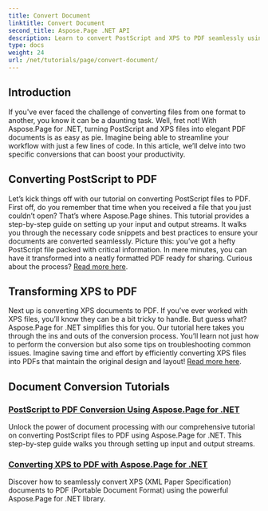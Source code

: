 ```yaml
---
title: Convert Document
linktitle: Convert Document
second_title: Aspose.Page .NET API
description: Learn to convert PostScript and XPS to PDF seamlessly using Aspose.Page for .NET. Follow our detailed tutorials for easy document processing.
type: docs
weight: 24
url: /net/tutorials/page/convert-document/
---
```

## Introduction

If you've ever faced the challenge of converting files from one format to another, you know it can be a daunting task. Well, fret not! With Aspose.Page for .NET, turning PostScript and XPS files into elegant PDF documents is as easy as pie. Imagine being able to streamline your workflow with just a few lines of code. In this article, we’ll delve into two specific conversions that can boost your productivity.

## Converting PostScript to PDF

Let’s kick things off with our tutorial on converting PostScript files to PDF. First off, do you remember that time when you received a file that you just couldn’t open? That’s where Aspose.Page shines. This tutorial provides a step-by-step guide on setting up your input and output streams. It walks you through the necessary code snippets and best practices to ensure your documents are converted seamlessly. Picture this: you’ve got a hefty PostScript file packed with critical information. In mere minutes, you can have it transformed into a neatly formatted PDF ready for sharing. Curious about the process? [Read more here](./postscript-to-pdf-conversion/).

## Transforming XPS to PDF

Next up is converting XPS documents to PDF. If you’ve ever worked with XPS files, you’ll know they can be a bit tricky to handle. But guess what? Aspose.Page for .NET simplifies this for you. Our tutorial here takes you through the ins and outs of the conversion process. You’ll learn not just how to perform the conversion but also some tips on troubleshooting common issues. Imagine saving time and effort by efficiently converting XPS files into PDFs that maintain the original design and layout! [Read more here](./converting-xps-to-pdf/).

## Document Conversion Tutorials
### [PostScript to PDF Conversion Using Aspose.Page for .NET](./postscript-to-pdf-conversion/)
Unlock the power of document processing with our comprehensive tutorial on converting PostScript files to PDF using Aspose.Page for .NET. This step-by-step guide walks you through setting up input and output streams.
### [Converting XPS to PDF with Aspose.Page for .NET](./converting-xps-to-pdf/)
Discover how to seamlessly convert XPS (XML Paper Specification) documents to PDF (Portable Document Format) using the powerful Aspose.Page for .NET library.